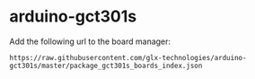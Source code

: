 # arduino-gct301s


Add the following url to the board manager:

`https://raw.githubusercontent.com/glx-technologies/arduino-gct301s/master/package_gct301s_boards_index.json`
